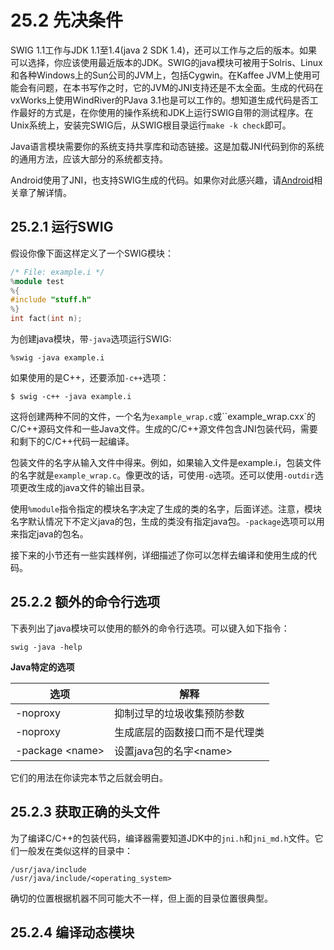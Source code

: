 # 25.2 先决条件

SWIG 1.1工作与JDK 1.1至1.4(java 2 SDK 1.4)，还可以工作与之后的版本。如果可以选择，你应该使用最近版本的JDK。SWIG的java模块可被用于Solris、Linux和各种Windows上的Sun公司的JVM上，包括Cygwin。在Kaffee JVM上使用可能会有问题，在本书写作之时，它的JVM的JNI支持还是不太全面。生成的代码在vxWorks上使用WindRiver的PJava 3.1也是可以工作的。想知道生成代码是否工作最好的方式是，在你使用的操作系统和JDK上运行SWIG自带的测试程序。在Unix系统上，安装完SWIG后，从SWIG根目录运行`make -k check`即可。

Java语言模块需要你的系统支持共享库和动态链接。这是加载JNI代码到你的系统的通用方法，应该大部分的系统都支持。

Android使用了JNI，也支持SWIG生成的代码。如果你对此感兴趣，请[Android](#swig-android)相关章了解详情。

## 25.2.1 运行SWIG

假设你像下面这样定义了一个SWIG模块：

```c++
/* File: example.i */
%module test
%{
#include "stuff.h"
%}
int fact(int n);
```

为创建java模块，带`-java`选项运行SWIG:

```shell
%swig -java example.i
```

如果使用的是C++，还要添加`-c++`选项：

```shell
$ swig -c++ -java example.i
```

这将创建两种不同的文件，一个名为`example_wrap.c`或``example_wrap.cxx`的C/C++源码文件和一些Java文件。生成的C/C++源文件包含JNI包装代码，需要和剩下的C/C++代码一起编译。

包装文件的名字从输入文件中得来。例如，如果输入文件是example.i，包装文件的名字就是`example_wrap.c`。像更改的话，可使用`-o`选项。还可以使用`-outdir`选项更改生成的java文件的输出目录。

使用`%module`指令指定的模块名字决定了生成的类的名字，后面详述。注意，模块名字默认情况下不定义java的包，生成的类没有指定java包。`-package`选项可以用来指定java的包名。

接下来的小节还有一些实践样例，详细描述了你可以怎样去编译和使用生成的代码。

## 25.2.2 额外的命令行选项

下表列出了java模块可以使用的额外的命令行选项。可以键入如下指令：

```shell
swig -java -help
```

**Java特定的选项**

| 选项                | 解释                 |
| ----------------- | ------------------ |
| -noproxy          | 抑制过早的垃圾收集预防参数      |
| -noproxy          | 生成底层的函数接口而不是代理类    |
| -package \<name\> | 设置java包的名字\<name\> |

它们的用法在你读完本节之后就会明白。

## 25.2.3 获取正确的头文件

为了编译C/C++的包装代码，编译器需要知道JDK中的`jni.h`和`jni_md.h`文件。它们一般发在类似这样的目录中：

```shell
/usr/java/include
/usr/java/include/<operating_system>
```

确切的位置根据机器不同可能大不一样，但上面的目录位置很典型。

## 25.2.4 编译动态模块

